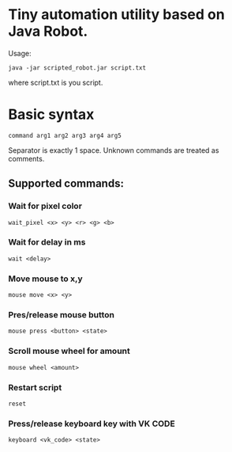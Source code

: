 # Tiny automation utility based on Java Robot.

Usage:
````
java -jar scripted_robot.jar script.txt
````
where script.txt is you script.

# Basic syntax
````
command arg1 arg2 arg3 arg4 arg5
````
Separator is exactly 1 space. 
Unknown commands are treated as comments.

## Supported commands:

### Wait for pixel color
```
wait_pixel <x> <y> <r> <g> <b>
```
### Wait for delay in ms
```
wait <delay>
```
### Move mouse to x,y
```
mouse move <x> <y>
```

### Pres/release mouse button
```
mouse press <button> <state>
```

### Scroll mouse wheel for amount
```
mouse wheel <amount>
```

### Restart script
```
reset
```

### Press/release keyboard key with VK CODE
```
keyboard <vk_code> <state>
```